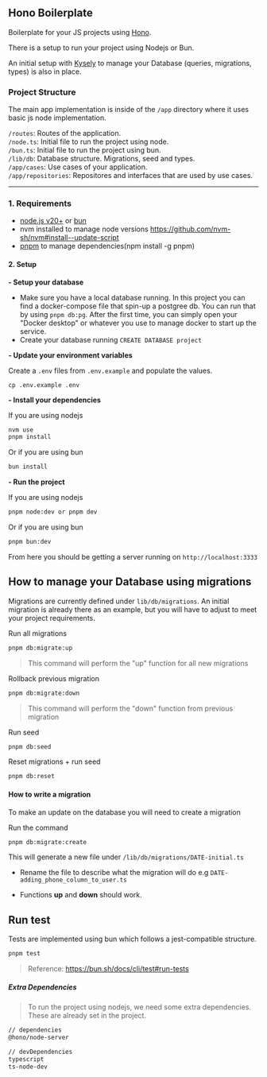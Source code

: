 ## Hono Boilerplate

Boilerplate for your JS projects using [Hono](https://hono.dev).

There is a setup to run your project using Nodejs or Bun.

An initial setup with [Kysely](https://kysely.dev) to manage your Database (queries, migrations, types) is also in place.

<!--
[Project Structure](#project-structure)
[Run using Nodejs](#run-using-nodejs)
[Run using Bun](#run-using-bun)
[Database](#database)
[Run test](#run-test)
[Extra Dependencies](#extra-dependencies) -->

### Project Structure

The main app implementation is inside of the `/app` directory where it uses basic js node implementation.

`/routes`: Routes of the application.  
`/node.ts`: Initial file to run the project using node.  
`/bun.ts`: Initial file to run the project using bun.  
`/lib/db`: Database structure. Migrations, seed and types.  
`/app/cases`: Use cases of your application.  
`/app/repositories`: Repositores and interfaces that are used by use cases.

---

### 1. Requirements

- [node.js v20+](https://nodejs.org/en) or [bun](https://bun.sh)
- nvm installed to manage node versions https://github.com/nvm-sh/nvm#install--update-script
- [pnpm](https://pnpm.io) to manage dependencies(npm install -g pnpm)

#### 2. Setup

**- Setup your database**

- Make sure you have a local database running. In this project you can find a docker-compose file that spin-up a postgree db. You can run that by using `pnpm db:pg`. After the first time, you can simply open your "Docker desktop" or whatever you use to manage docker to start up the service.
- Create your database running `CREATE DATABASE project`

**- Update your environment variables**

Create a `.env` files from `.env.example` and populate the values.

```
cp .env.example .env
```

**- Install your dependencies**

If you are using nodejs

```sh
nvm use
pnpm install
```

Or if you are using bun

```sh
bun install
```

**- Run the project**

If you are using nodejs

```sh
pnpm node:dev or pnpm dev
```

Or if you are using bun

```sh
pnpm bun:dev
```

From here you should be getting a server running on `http://localhost:3333`

## How to manage your Database using migrations

Migrations are currently defined under `lib/db/migrations`. An initial migration is already there as an example, but you will have to adjust to meet your project requirements.

Run all migrations

```sh
pnpm db:migrate:up
```

> This command will perform the "up" function for all new migrations

Rollback previous migration

```sh
pnpm db:migrate:down
```

> This command will perform the "down" function from previous migration

Run seed

```sh
pnpm db:seed
```

Reset migrations + run seed

```sh
pnpm db:reset
```

#### How to write a migration

To make an update on the database you will need to create a migration

Run the command

```sh
pnpm db:migrate:create
```

This will generate a new file under `/lib/db/migrations/DATE-initial.ts`

- Rename the file to describe what the migration will do e.g `DATE-adding_phone_column_to_user.ts`

- Functions **up** and **down** should work.

## Run test

Tests are implemented using bun which follows a jest-compatible structure.

```sh
pnpm test
```

> Reference: https://bun.sh/docs/cli/test#run-tests

##### Extra Dependencies

> To run the project using nodejs, we need some extra dependencies.
> These are already set in the project.

```sh
// dependencies
@hono/node-server

// devDependencies
typescript
ts-node-dev
```

